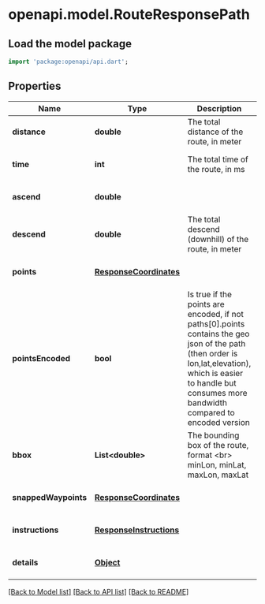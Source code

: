 # openapi.model.RouteResponsePath

## Load the model package
```dart
import 'package:openapi/api.dart';
```

## Properties
Name | Type | Description | Notes
------------ | ------------- | ------------- | -------------
**distance** | **double** | The total distance of the route, in meter | [optional] [default to null]
**time** | **int** | The total time of the route, in ms | [optional] [default to null]
**ascend** | **double** |  | [optional] [default to null]
**descend** | **double** | The total descend (downhill) of the route, in meter | [optional] [default to null]
**points** | [**ResponseCoordinates**](ResponseCoordinates.md) |  | [optional] [default to null]
**pointsEncoded** | **bool** | Is true if the points are encoded, if not paths[0].points contains the geo json of the path (then order is lon,lat,elevation), which is easier to handle but consumes more bandwidth compared to encoded version | [optional] [default to null]
**bbox** | **List&lt;double&gt;** | The bounding box of the route, format &lt;br&gt; minLon, minLat, maxLon, maxLat | [optional] [default to []]
**snappedWaypoints** | [**ResponseCoordinates**](ResponseCoordinates.md) |  | [optional] [default to null]
**instructions** | [**ResponseInstructions**](ResponseInstructions.md) |  | [optional] [default to null]
**details** | [**Object**](Object.md) |  | [optional] [default to null]

[[Back to Model list]](../README.md#documentation-for-models) [[Back to API list]](../README.md#documentation-for-api-endpoints) [[Back to README]](../README.md)


